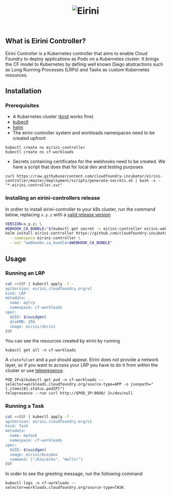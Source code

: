 <h1 align="center">
  <img src="logo.jpg" alt="Eirini">
</h1>

<!-- A spacer -->
<div>&nbsp;</div>

## What is Eirini Controller?

Eirini Controller is a Kubernetes controller that aims to enable Cloud Foundry
to deploy applications as Pods on a Kubernetes cluster. It brings the CF model
to Kubernetes by definig well known Diego abstractions such as Long Running
Processes (LRPs) and Tasks as custom Kubernetes resources.

## Installation

### Prerequisites

- A Kubernetes cluster ([kind](https://kind.sigs.k8s.io/docs/user/quick-start/#installation) works fine)
- [kubectl](https://kubernetes.io/docs/tasks/tools/)
- [helm](https://helm.sh/docs/intro/install/)
- The eirini-controller system and workloads namespaces need to be created upfront

```
kubectl create ns eirini-controller
kubectl create ns cf-workloads
```

- Secrets containing certificates for the webhooks need to be created. We have
  a script that does that for local dev and testing purposes

```
curl https://raw.githubusercontent.com/cloudfoundry-incubator/eirini-controller/master/deployment/scripts/generate-secrets.sh | bash -s - "*.eirini-controller.svc"
```

### Installing an eirini-controllers release

In ordrer to install eirini-controller to your k8s cluster, run the command below,
replacing `x.y.z` with a [valid release version](https://github.com/cloudfoundry-incubator/eirini-controller/releases)

```bash
VERSION=x.y.z; \
WEBHOOK_CA_BUNDLE="$(kubectl get secret -n eirini-controller eirini-webhooks-certs -o jsonpath="{.data['tls\.ca']}")"; \
helm install eirini-controller https://github.com/cloudfoundry-incubator/eirini-controller/releases/download/v$VERSION/eirini-controller-$VERSION.tgz \
  --namespace eirini-controller \
  --set "webhooks.ca_bundle=$WEBHOOK_CA_BUNDLE"
```

## Usage

### Running an LRP

```bash
cat <<EOF | kubectl apply -f -
apiVersion: eirini.cloudfoundry.org/v1
kind: LRP
metadata:
  name: mylrp
  namespace: cf-workloads
spec:
  GUID: $(uuidgen)
  diskMB: 256
  image: eirini/dorini
EOF
```

You can see the resources created by eirini by running

```
kubectl get all -n cf-workloads
```

A `statefulset` and a `pod` should appear. Eirini does not provide a network layer,
so if you want to access your LRP you have to do it from within the cluster or
use [telepresence](https://www.telepresence.io/).

```
POD_IP=$(kubectl get pod -n cf-workloads --selector=workloads.cloudfoundry.org/source-type=APP -o jsonpath="{.items[0].status.podIP}")
telepresence --run curl http://$POD_IP:8080/ 2>/dev/null
```

### Running a Task

```bash
cat <<EOF | kubectl apply -f -
apiVersion: eirini.cloudfoundry.org/v1
kind: Task
metadata:
  name: mytask
  namespace: cf-workloads
spec:
  GUID: $(uuidgen)
  image: eirini/busybox
  command: ["/bin/echo", "Hello!"]
EOF
```

In order to see the greeting message, run the following command

```
kubectl logs -n cf-workloads --selector=workloads.cloudfoundry.org/source-type=TASK
```
